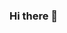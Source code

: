 ### Hi there 👋

<!--
**JuanMiranda27/JuanMiranda27** is a ✨ _special_ ✨ repository because its `README.md` (this file) appears on your GitHub profile.

Here are some ideas to get you started:

- 🔭 I’m currently working on Tata Consultancy Services
- 🌱 I’m currently learning Flutter
- 👯 I’m looking to collaborate on Projects
- 🤔 I’m looking for help with Programming Languages
- 💬 Ask me about favorites programming language 
- 📫 How to reach me: JuanMiranda
- 😄 Pronouns: He
- ⚡ Fun fact: I dont remember
-->
